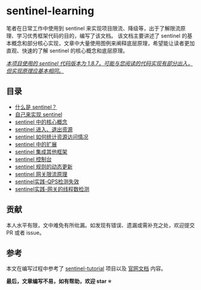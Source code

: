 # sentinel-learning

笔者在日常工作中使用到 sentinel 来实现项目限流、降级等，出于了解限流原理、学习优秀框架代码的目的，编写了该文档。
该文档主要讲述了 sentinel 的基本概念和部分核心实现，文章中大量使用图例来阐释底层原理，希望能让读者更加直观、快速的了解
sentinel 的核心概念和底层原理。

<u>_本项目使用的 sentinel 代码版本为 1.8.7，可能与您阅读的代码实现有部分出入，但实现原理应基本相同。_</u>

## 目录
- [什么是 sentinel？](./preamble.md)
- [自己来实现 sentinel](./sentinel-implement.md)
- [sentinel 中的核心概念](./concept.md)
- [sentinel 进入、退出资源](./slot-chain.md) 
- [sentinel 如何统计资源访问情况](./sliding-window.md)
- [sentinel 中的扩展](./sentinel-spi.md)
- [sentinel 集成其他框架](./sentinel-integrated.md)
- [sentinel 控制台](./sentinel-dashboard.md)
- [sentinel 规则的动态更新](./dynamic-datasource.md)
- [sentinel 网关限流原理]()
- [sentinel实践-QPS检测失效]()
- [sentinel实践-网关的线程数检测]()

## 贡献

本人水平有限，文中难免有所纰漏。如发现有错误、遗漏或需补充之处，欢迎提交 PR 或者 issue。

## 参考
本文在编写过程中参考了 [sentinel-tutorial](https://github.com/all4you/sentinel-tutorial) 项目以及 [官网文档](https://sentinelguard.io/zh-cn/docs/introduction.html) 内容。

**最后，文章编写不易，如有帮助，欢迎 star ⭐**